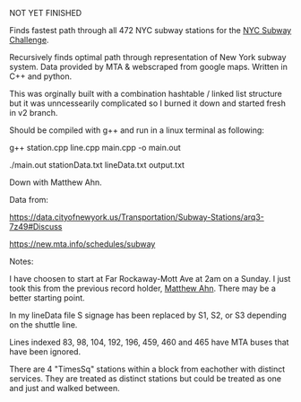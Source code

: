 NOT YET FINISHED



Finds fastest path through all 472 NYC subway stations for the [NYC Subway Challenge](https://en.wikipedia.org/wiki/Subway_Challenge).

Recursively finds optimal path through representation of New York subway system. Data provided by MTA & webscraped from google maps. Written in C++ and python.

This was orginally built with a combination hashtable / linked list structure but it was unncessearily complicated so I burned it down and started fresh in v2 branch.



Should be compiled with g++ and run in a linux terminal as following:

g++ station.cpp line.cpp main.cpp -o main.out

./main.out stationData.txt lineData.txt output.txt



Down with Matthew Ahn.



Data from:

https://data.cityofnewyork.us/Transportation/Subway-Stations/arq3-7z49#Discuss

https://new.mta.info/schedules/subway



Notes:

I have choosen to start at Far Rockaway-Mott Ave at 2am on a Sunday. I just took this from the previous record holder, [Matthew Ahn](https://en.wikipedia.org/wiki/Matthew_Ahn). There may be a better starting point.

In my lineData file S signage has been replaced by S1, S2, or S3 depending on the shuttle line.

Lines indexed 83, 98, 104, 192, 196, 459, 460 and 465 have MTA buses that have been ignored.

There are 4 "TimesSq" stations within a block from eachother with distinct services. They are treated as distinct stations but could be treated as one and just and walked between.
